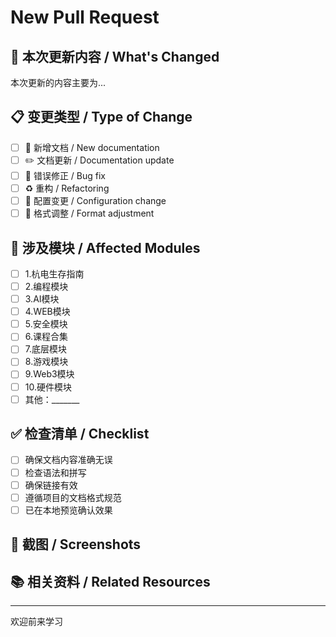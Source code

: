 # New Pull Request

## 📝 本次更新内容 / What's Changed

<!-- 请简要描述本次 PR 的主要内容 -->
本次更新的内容主要为...

## 📋 变更类型 / Type of Change

<!-- 请勾选适用的类型 -->
- [ ] 📖 新增文档 / New documentation
- [ ] ✏️ 文档更新 / Documentation update
- [ ] 🐛 错误修正 / Bug fix
- [ ] ♻️ 重构 / Refactoring
- [ ] 🔧 配置变更 / Configuration change
- [ ] 🎨 格式调整 / Format adjustment

## 📂 涉及模块 / Affected Modules

<!-- 请列出涉及的课程或模块 -->
- [ ] 1.杭电生存指南
- [ ] 2.编程模块
- [ ] 3.AI模块
- [ ] 4.WEB模块
- [ ] 5.安全模块
- [ ] 6.课程合集
- [ ] 7.底层模块
- [ ] 8.游戏模块
- [ ] 9.Web3模块
- [ ] 10.硬件模块
- [ ] 其他：_______

## ✅ 检查清单 / Checklist

- [ ] 确保文档内容准确无误
- [ ] 检查语法和拼写
- [ ] 确保链接有效
- [ ] 遵循项目的文档格式规范
- [ ] 已在本地预览确认效果

## 📸 截图 / Screenshots

<!-- 如有界面变更，请提供截图 -->

## 📚 相关资料 / Related Resources

<!-- 如有参考资料或相关链接，请在此列出 -->

---

欢迎前来学习
